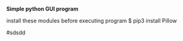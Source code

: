 **Simple python GUI program**

install these modules before executing program
$ pip3 install  Pillow

#sdsdd